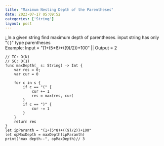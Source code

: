 ```yaml
---
title: "Maximum Nesting Depth of the Parentheses"
date: 2023-07-17 05:09:52
categories: ['String']
layout: post
---
```


<!-- wp:paragraph -->
<a href="https://leetcode.com/problems/maximum-nesting-depth-of-the-parentheses/description/" target="_blank" rel="noopener" title="">: </a>In a given string find maximum depth of parentheses. input string has only "( )" type parentheses<br>Example: Input =  "(1+(5*8)+((9)/2))+100"  ||  Output = 2 


<!-- /wp:paragraph -->

<!-- wp:code -->
<pre class="wp-block-code"><code lang="swift" class="language-swift">// TC: O(N)
// SC: O(1)
func maxDepth(_ s: String) -> Int {
    var res = 0;
    var cur = 0
    
    for c in s {
        if c == "(" {
            cur += 1
            res = max(res, cur)
        }
        if c == ")" {
            cur -= 1
        }
    }
    return res
}
let ipParanth = "(1+(5*8)+((9)/2))+100"
let opMaxDepth = maxDepth(ipParanth)
print("max depth--", opMaxDepth)// 3</code></pre>
<!-- /wp:code -->